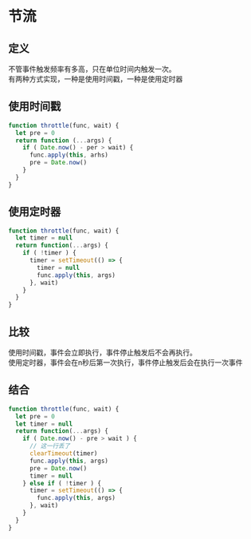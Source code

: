 # 节流

## 定义

不管事件触发频率有多高，只在单位时间内触发一次。   
有两种方式实现，一种是使用时间戳，一种是使用定时器

##  使用时间戳
```js
function throttle(func, wait) {
  let pre = 0
  return function (...args) {
    if ( Date.now() - per > wait) {
      func.apply(this, arhs)
      pre = Date.now()
    }
  }
}
```
## 使用定时器
```js
function throttle(func, wait) {
  let timer = null 
  return function(...args) {
    if ( !timer ) {
      timer = setTimeout(() => {
        timer = null
        func.apply(this, args)
      }, wait)
    }
  }
}
```
## 比较
使用时间戳，事件会立即执行，事件停止触发后不会再执行。   
使用定时器，事件会在n秒后第一次执行，事件停止触发后会在执行一次事件

## 结合
```js
function throttle(func, wait) {
  let pre = 0
  let timer = null
  return function(...args) {
    if ( Date.now() - pre > wait ) {
      // 这一行丢了
      clearTimeout(timer)
      func.apply(this, args)
      pre = Date.now()
      timer = null
    } else if ( !timer ) {
      timer = setTimeout(() => {
        func.apply(this, args)
      }, wait)
    }
  }
}
